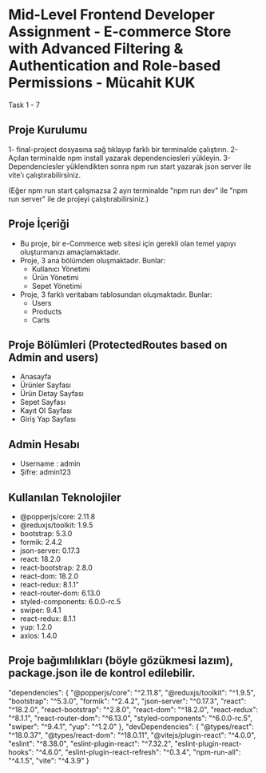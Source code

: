 # Mid-Level Frontend Developer Assignment  - E-commerce Store with Advanced Filtering & Authentication and Role-based Permissions - Mücahit KUK


Task 1 - 7

## Proje Kurulumu

1- final-project dosyasına sağ tıklayıp farklı bir terminalde çalıştırın.
2- Açılan terminalde npm install yazarak dependenciesleri yükleyin.
3- Dependenciesler yüklendikten sonra npm run start yazarak json server ile vite'ı çalıştırabilirsiniz.

(Eğer npm run start çalışmazsa 2 ayrı terminalde "npm run dev" ile "npm run server" ile de projeyi çalıştırabilirsiniz.)


## Proje İçeriği


- Bu proje, bir e-Commerce web sitesi için gerekli olan temel yapıyı oluşturmanızı amaçlamaktadır.
- Proje, 3 ana bölümden oluşmaktadır. Bunlar:
  - Kullanıcı Yönetimi
  - Ürün Yönetimi
  - Sepet Yönetimi
- Proje, 3 farklı veritabanı tablosundan oluşmaktadır. Bunlar:
  - Users
  - Products
  - Carts

## Proje Bölümleri (ProtectedRoutes based on Admin and users)

- Anasayfa
- Ürünler Sayfası
- Ürün Detay Sayfası
- Sepet Sayfası
- Kayıt Ol Sayfası
- Giriş Yap Sayfası


## Admin Hesabı

- Username : admin
- Şifre: admin123

## Kullanılan Teknolojiler

- @popperjs/core: 2.11.8
- @reduxjs/toolkit: 1.9.5
- bootstrap: 5.3.0
- formik: 2.4.2
- json-server: 0.17.3
- react: 18.2.0
- react-bootstrap: 2.8.0
- react-dom: 18.2.0
- react-redux: 8.1.1"
- react-router-dom: 6.13.0
- styled-components: 6.0.0-rc.5
- swiper: 9.4.1
- react-redux: 8.1.1
- yup: 1.2.0
- axios: 1.4.0


## Proje bağımlılıkları (böyle gözükmesi lazım), package.json ile de kontrol edilebilir.

"dependencies": {
    "@popperjs/core": "^2.11.8",
    "@reduxjs/toolkit": "^1.9.5",
    "bootstrap": "^5.3.0",
    "formik": "^2.4.2",
    "json-server": "^0.17.3",
    "react": "^18.2.0",
    "react-bootstrap": "^2.8.0",
    "react-dom": "^18.2.0",
    "react-redux": "^8.1.1",
    "react-router-dom": "^6.13.0",
    "styled-components": "^6.0.0-rc.5",
    "swiper": "^9.4.1",
    "yup": "^1.2.0"
  },
  "devDependencies": {
    "@types/react": "^18.0.37",
    "@types/react-dom": "^18.0.11",
    "@vitejs/plugin-react": "^4.0.0",
    "eslint": "^8.38.0",
    "eslint-plugin-react": "^7.32.2",
    "eslint-plugin-react-hooks": "^4.6.0",
    "eslint-plugin-react-refresh": "^0.3.4",
    "npm-run-all": "^4.1.5",
    "vite": "^4.3.9"
  }
